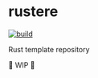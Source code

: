 # rustere

[![build](https://github.com/astariul/rustere/actions/workflows/build.yaml/badge.svg)](https://github.com/astariul/rustere/actions/workflows/build.yaml)

Rust template repository

🚧 WIP 🚧
